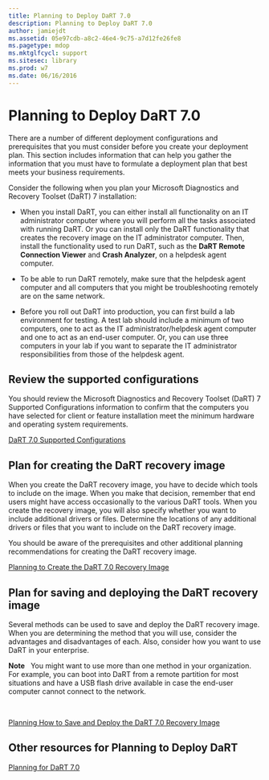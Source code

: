 ```yaml
---
title: Planning to Deploy DaRT 7.0
description: Planning to Deploy DaRT 7.0
author: jamiejdt
ms.assetid: 05e97cdb-a8c2-46e4-9c75-a7d12fe26fe8
ms.pagetype: mdop
ms.mktglfcycl: support
ms.sitesec: library
ms.prod: w7
ms.date: 06/16/2016
---
```



# Planning to Deploy DaRT 7.0


There are a number of different deployment configurations and prerequisites that you must consider before you create your deployment plan. This section includes information that can help you gather the information that you must have to formulate a deployment plan that best meets your business requirements.

Consider the following when you plan your Microsoft Diagnostics and Recovery Toolset (DaRT) 7 installation:

-   When you install DaRT, you can either install all functionality on an IT administrator computer where you will perform all the tasks associated with running DaRT. Or you can install only the DaRT functionality that creates the recovery image on the IT administrator computer. Then, install the functionality used to run DaRT, such as the **DaRT Remote Connection Viewer** and **Crash Analyzer**, on a helpdesk agent computer.

-   To be able to run DaRT remotely, make sure that the helpdesk agent computer and all computers that you might be troubleshooting remotely are on the same network.

-   Before you roll out DaRT into production, you can first build a lab environment for testing. A test lab should include a minimum of two computers, one to act as the IT administrator/helpdesk agent computer and one to act as an end-user computer. Or, you can use three computers in your lab if you want to separate the IT administrator responsibilities from those of the helpdesk agent.

## Review the supported configurations


You should review the Microsoft Diagnostics and Recovery Toolset (DaRT) 7 Supported Configurations information to confirm that the computers you have selected for client or feature installation meet the minimum hardware and operating system requirements.

[DaRT 7.0 Supported Configurations](dart-70-supported-configurations-dart-7.md)

## Plan for creating the DaRT recovery image


When you create the DaRT recovery image, you have to decide which tools to include on the image. When you make that decision, remember that end users might have access occasionally to the various DaRT tools. When you create the recovery image, you will also specify whether you want to include additional drivers or files. Determine the locations of any additional drivers or files that you want to include on the DaRT recovery image.

You should be aware of the prerequisites and other additional planning recommendations for creating the DaRT recovery image.

[Planning to Create the DaRT 7.0 Recovery Image](planning-to-create-the-dart-70-recovery-image.md)

## Plan for saving and deploying the DaRT recovery image


Several methods can be used to save and deploy the DaRT recovery image. When you are determining the method that you will use, consider the advantages and disadvantages of each. Also, consider how you want to use DaRT in your enterprise.

**Note**  
You might want to use more than one method in your organization. For example, you can boot into DaRT from a remote partition for most situations and have a USB flash drive available in case the end-user computer cannot connect to the network.

 

[Planning How to Save and Deploy the DaRT 7.0 Recovery Image](planning-how-to-save-and-deploy-the-dart-70-recovery-image.md)

## Other resources for Planning to Deploy DaRT


[Planning for DaRT 7.0](planning-for-dart-70-new-ia.md)

 

 





